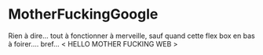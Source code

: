 # MotherFuckingGoogle
Rien à dire...
tout à fonctionner à merveille, sauf quand cette flex box en bas à foirer....
bref...
< HELLO MOTHER FUCKING WEB >
